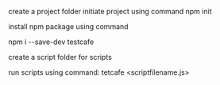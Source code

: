 create a project folder
initiate project using command
npm init

install npm package using command

npm i --save-dev <packagename> testcafe

create a script folder for scripts

run scripts using command:
tetcafe <browsername> <scriptfilename.js>